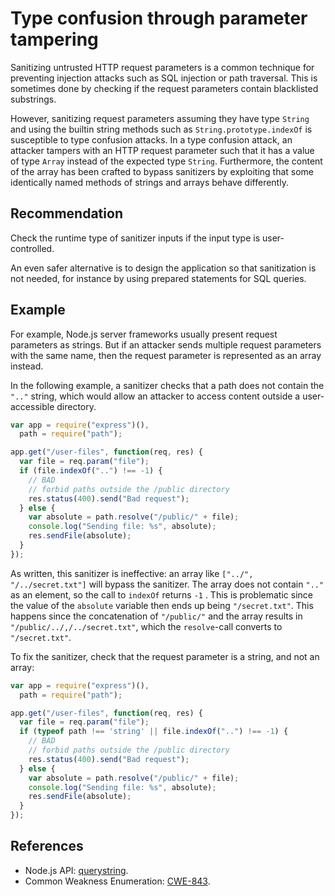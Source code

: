 # Type confusion through parameter tampering
Sanitizing untrusted HTTP request parameters is a common technique for preventing injection attacks such as SQL injection or path traversal. This is sometimes done by checking if the request parameters contain blacklisted substrings.

However, sanitizing request parameters assuming they have type `String` and using the builtin string methods such as `String.prototype.indexOf` is susceptible to type confusion attacks. In a type confusion attack, an attacker tampers with an HTTP request parameter such that it has a value of type `Array` instead of the expected type `String`. Furthermore, the content of the array has been crafted to bypass sanitizers by exploiting that some identically named methods of strings and arrays behave differently.


## Recommendation
Check the runtime type of sanitizer inputs if the input type is user-controlled.

An even safer alternative is to design the application so that sanitization is not needed, for instance by using prepared statements for SQL queries.


## Example
For example, Node.js server frameworks usually present request parameters as strings. But if an attacker sends multiple request parameters with the same name, then the request parameter is represented as an array instead.

In the following example, a sanitizer checks that a path does not contain the `".."` string, which would allow an attacker to access content outside a user-accessible directory.


```javascript
var app = require("express")(),
  path = require("path");

app.get("/user-files", function(req, res) {
  var file = req.param("file");
  if (file.indexOf("..") !== -1) {
    // BAD
    // forbid paths outside the /public directory
    res.status(400).send("Bad request");
  } else {
    var absolute = path.resolve("/public/" + file);
    console.log("Sending file: %s", absolute);
    res.sendFile(absolute);
  }
});

```
As written, this sanitizer is ineffective: an array like `["../", "/../secret.txt"]` will bypass the sanitizer. The array does not contain `".."` as an element, so the call to `indexOf` returns `-1` . This is problematic since the value of the `absolute` variable then ends up being `"/secret.txt"`. This happens since the concatenation of `"/public/"` and the array results in `"/public/../,/../secret.txt"`, which the `resolve`-call converts to `"/secret.txt"`.

To fix the sanitizer, check that the request parameter is a string, and not an array:


```javascript
var app = require("express")(),
  path = require("path");

app.get("/user-files", function(req, res) {
  var file = req.param("file");
  if (typeof path !== 'string' || file.indexOf("..") !== -1) {
    // BAD
    // forbid paths outside the /public directory
    res.status(400).send("Bad request");
  } else {
    var absolute = path.resolve("/public/" + file);
    console.log("Sending file: %s", absolute);
    res.sendFile(absolute);
  }
});

```

## References
* Node.js API: [querystring](https://nodejs.org/api/querystring.html).
* Common Weakness Enumeration: [CWE-843](https://cwe.mitre.org/data/definitions/843.html).
